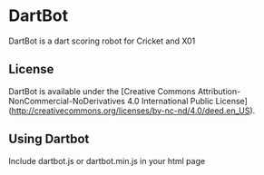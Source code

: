 DartBot
==============
DartBot is a dart scoring robot for Cricket and X01

License
-------
DartBot is available under the [Creative Commons Attribution-NonCommercial-NoDerivatives 4.0 International Public License] (http://creativecommons.org/licenses/by-nc-nd/4.0/deed.en_US).

Using Dartbot
-------
Include dartbot.js or dartbot.min.js in your html page